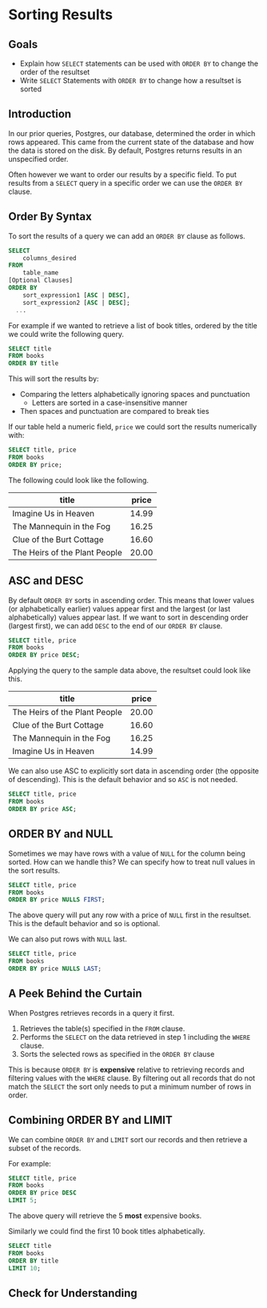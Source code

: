 # Sorting Results

<!--

Note:  The beind the curtain is maybe something we don't keep, on the other hand having something in the lessons about the order Postgres evaluates SQL is maybe something that should be added.

-->

## Goals

- Explain how `SELECT` statements can be used with `ORDER BY` to change the order of the resultset
- Write `SELECT` Statements with `ORDER BY` to change how a resultset is sorted

## Introduction

In our prior queries, Postgres, our database, determined the order in which rows appeared. This came from the current state of the database and how the data is stored on the disk. By default, Postgres returns results in an unspecified order.

Often however we want to order our results by a specific field. To put results from a `SELECT` query in a specific order we can use the `ORDER BY` clause.

## Order By Syntax

To sort the results of a query we can add an `ORDER BY` clause as follows.

```sql
SELECT
	columns_desired
FROM
	table_name
[Optional Clauses]
ORDER BY
	sort_expression1 [ASC | DESC],
	sort_expression2 [ASC | DESC];
  ...
```

For example if we wanted to retrieve a list of book titles, ordered by the title we could write the following query.

```sql
SELECT title
FROM books
ORDER BY title
```

This will sort the results by:

- Comparing the letters alphabetically ignoring spaces and punctuation
  - Letters are sorted in a case-insensitive manner
- Then spaces and punctuation are compared to break ties

If our table held a numeric field, `price` we could sort the results numerically with:

```sql
SELECT title, price
FROM books
ORDER BY price;
```

The following could look like the following.

| title                         | price |
| ----------------------------- | ----- |
| Imagine Us in Heaven          | 14.99 |
| The Mannequin in the Fog      | 16.25 |
| Clue of the Burt Cottage      | 16.60 |
| The Heirs of the Plant People | 20.00 |

## ASC and DESC

By default `ORDER BY` sorts in ascending order. This means that lower values (or alphabetically earlier) values appear first and the largest (or last alphabetically) values appear last. If we want to sort in descending order (largest first), we can add `DESC` to the end of our `ORDER BY` clause.

```sql
SELECT title, price
FROM books
ORDER BY price DESC;
```

Applying the query to the sample data above, the resultset could look like this.

| title                         | price |
| ----------------------------- | ----- |
| The Heirs of the Plant People | 20.00 |
| Clue of the Burt Cottage      | 16.60 |
| The Mannequin in the Fog      | 16.25 |
| Imagine Us in Heaven          | 14.99 |

We can also use ASC to explicitly sort data in ascending order (the opposite of descending). This is the default behavior and so `ASC` is not needed.

```sql
SELECT title, price
FROM books
ORDER BY price ASC;
```

## ORDER BY and NULL

Sometimes we may have rows with a value of `NULL` for the column being sorted. How can we handle this? We can specify how to treat null values in the sort results.

```sql
SELECT title, price
FROM books
ORDER BY price NULLS FIRST;
```

The above query will put any row with a price of `NULL` first in the resultset. This is the default behavior and so is optional.

We can also put rows with `NULL` last.

```sql
SELECT title, price
FROM books
ORDER BY price NULLS LAST;
```

## A Peek Behind the Curtain

When Postgres retrieves records in a query it first.

1.  Retrieves the table(s) specified in the `FROM` clause.
1.  Performs the `SELECT` on the data retrieved in step 1 including the `WHERE` clause.
1.  Sorts the selected rows as specified in the `ORDER BY` clause

This is because `ORDER BY` is **expensive** relative to retrieving records and filtering values with the `WHERE` clause. By filtering out all records that do not match the `SELECT` the sort only needs to put a minimum number of rows in order.

## Combining ORDER BY and LIMIT

We can combine `ORDER BY` and `LIMIT` sort our records and then retrieve a subset of the records.

For example:

```sql
SELECT title, price
FROM books
ORDER BY price DESC
LIMIT 5;
```

The above query will retrieve the 5 **most** expensive books.

Similarly we could find the first 10 book titles alphabetically.

```sql
SELECT title
FROM books
ORDER BY title
LIMIT 10;
```

## Check for Understanding

<!-- ORDERING Question with ORDER BY -->

<!-- SQL question using order by and limit -->
